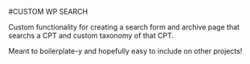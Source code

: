 #CUSTOM WP SEARCH 

Custom functionality for creating a search form and archive page that searchs a CPT and custom taxonomy of that CPT. 

Meant to boilerplate-y and hopefully easy to include on other projects!
